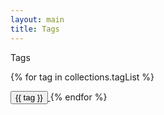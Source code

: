 ```yaml
---
layout: main
title: Tags
---
```


<p class="title-wide mb-6">
    Tags
</p>

{% for tag in collections.tagList %}

<span>
    <a href="/tags/{{ tag }}">
        <button class="text-base inline-block py-1 px-3 rounded-xl text-stone-600 dark:text-stone-50/[.80] border border-stone-300 dark:border-stone-50/25  hover:-translate-y-[0.08rem] hover:shadow-md hover:bg-white dark:hover:bg-stone-900 hover:text-stone-900 dark:hover:text-stone-50 transition mr-6">
            {{ tag }}
        </button>
    </a>
</span>
{% endfor %}